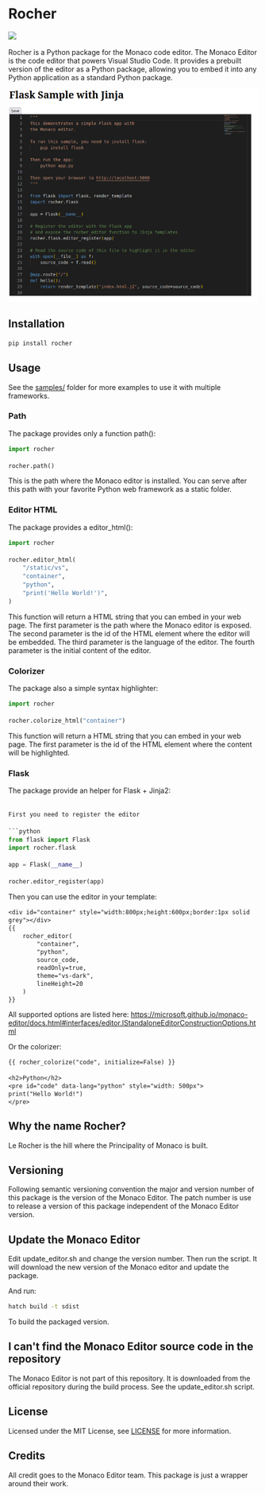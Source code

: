 # Rocher

<a href="https://pypi.python.org/pypi/rocher"><img src="http://img.shields.io/pypi/dm/rocher.svg"></a>

Rocher is a Python package for the Monaco code editor. The Monaco Editor is the code editor that powers Visual Studio Code. It provides a prebuilt version of the editor as a Python package, allowing you to embed it into any Python application as a standard Python package.

![Screenshot](screenshot.png)

## Installation

```bash
pip install rocher
```

## Usage

See the [samples/](Samples) folder for more examples to use it with multiple frameworks.

### Path

The package provides only a function path():
    
```python   
import rocher

rocher.path()
```

This is the path where the Monaco editor is installed. You can serve after this path with your favorite Python web framework as a static folder.

### Editor HTML

The package provides a editor_html():

```python
import rocher

rocher.editor_html(
    "/static/vs",
    "container",
    "python",
    "print('Hello World!')",
)
```

This function will return a HTML string that you can embed in your web page. The first parameter is the path where the Monaco editor is exposed. The second parameter is the id of the HTML element where the editor will be embedded. The third parameter is the language of the editor. The fourth parameter is the initial content of the editor.

### Colorizer

The package also a simple syntax highlighter:

```python
import rocher

rocher.colorize_html("container")
```

This function will return a HTML string that you can embed in your web page. The first parameter is the id of the HTML element where the content will be highlighted.


### Flask

The package provide an helper for Flask + Jinja2:

```python

First you need to register the editor

```python
from flask import Flask
import rocher.flask

app = Flask(__name__)

rocher.editor_register(app)
```
    
Then you can use the editor in your template:
    
```django
<div id="container" style="width:800px;height:600px;border:1px solid grey"></div>
{{
    rocher_editor(
        "container",
        "python",
        source_code,
        readOnly=true,
        theme="vs-dark",
        lineHeight=20
    )
}}
```

All supported options are listed here: https://microsoft.github.io/monaco-editor/docs.html#interfaces/editor.IStandaloneEditorConstructionOptions.html


Or the colorizer:

```django
{{ rocher_colorize("code", initialize=False) }}

<h2>Python</h2>
<pre id="code" data-lang="python" style="width: 500px">
print("Hello World!")
</pre>
```

## Why the name Rocher?

Le Rocher is the hill where the Principality of Monaco is built. 

## Versioning

Following semantic versioning convention the major and version number of this package is the version of the Monaco Editor. The patch number is use to release a version of this package independent of the Monaco Editor version.

## Update the Monaco Editor

Edit update_editor.sh and change the version number. Then run the script. It will download the new version of the Monaco editor and update the package.

And run:    
```bash
hatch build -t sdist 
```
To build the packaged version.

## I can't find the Monaco Editor source code in the repository

The Monaco Editor is not part of this repository. It is downloaded from the official repository during the build process. See the update_editor.sh script.


## License

Licensed under the MIT License, see [LICENSE](LICENSE) for more information.

## Credits

All credit goes to the Monaco Editor team. This package is just a wrapper around their work.